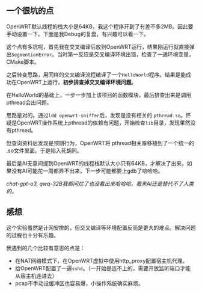 ## 一个很坑的点

OpenWRT默认线程的栈大小是64KB，我这个程序开到了有差不多2MB。因此要手动设置一下。下面是我Debug的复盘，有兴趣可以看一下。

这个点有多坑呢，首先我在交叉编译后放到OpenWRT运行，结果刚运行就直接弹出`SegmentionError`。当时第一反应是交叉编译环境出错，检查了一通环境变量，CMake脚本。

之后转变思路，用同样的交叉编译流程编译了一个`HelloWorld`程序。结果是能成功在OpenWRT上运行，**初步排查掉交叉编译环境问题**。

在HelloWorld的基础上，一步一步加上该项目的函数模块，最后排查出来是调用pthread会出问题。

思路是对的。通过`ldd openwrt-sniffer`后，发现是没有相关的 `pthread.so`。怀疑是OpenWRT操作系统上pthread的依赖有问题，开始检查`lib`目录，发现果然没有pthread。

但查询资料后发现是预期行为，OpenWRT将 pthread相关库移植到了一个统一的 .so文件里面。于是陷入死胡同。

最后是AI无意间提到OpenWRT的线程栈默认大小只有64KB，才解决了出来。如果没有AI可能花一周都弄不出来，下一步可能都要上gdb了哈哈哈。

*chat-gpt-o3, qwq-32B我都问烂了也没看出来哈哈哈，看来AI还是替代不了人类的。*
## 感想
这个实验虽然是计网安排的，但交叉编译等环境配置反而是更大的难点。解决问题的过程也十分有乐趣。

我遇到的几个比较有意思的点是：
- 在NAT网络模式下，在OpenWRT虚拟中使用http_proxy配置宿主机代理。
- 给OpenWRT配置了一遍`sshd`。（一开始是连不上的，需要开放监听端口才能从宿主机连进去）
- pcap不手动设缓冲区也容易爆，小操作系统确实麻烦。

